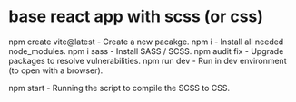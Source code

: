 # base react app with scss (or css)

npm create vite@latest      - Create a new pacakge.
npm i                       - Install all needed node_modules.
npm i sass                  - Install SASS / SCSS.
npm audit fix               - Upgrade packages to resolve vulnerabilities.
npm run dev                 - Run in dev environment (to open with a browser).

npm start                   - Running the script to compile the SCSS to CSS.